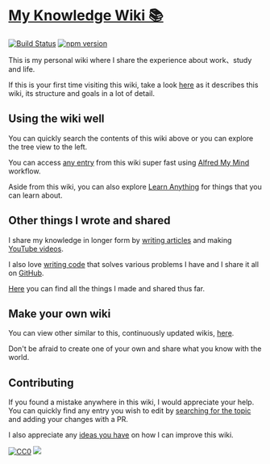 # [My Knowledge Wiki 📚](https://wiki.hackdapp.com)

[![Build Status](https://travis-ci.org/hackdapp/knowledge.svg?branch=master)](https://travis-ci.org/hackdapp/knowledge.svg?branch=master)
[![npm version](https://badge.fury.io/js/docsify.svg)](https://badge.fury.io/js/docsify)

This is my personal wiki where I share the experience about work、study and life.

If this is your first time visiting this wiki, take a look [here](meta/meta.md) as it describes this wiki, its structure and goals in a lot of detail.

## Using the wiki well

You can quickly search the contents of this wiki above or you can explore the tree view to the left.

You can access [any entry](https://github.com/hackdapp/knowledge/blob/master/SUMMARY.md) from this wiki super fast using [Alfred My Mind](https://github.com/hackdapp/alfred-my-mind) workflow.

Aside from this wiki, you can also explore [Learn Anything](ideas/learn-anything.md) for things that you can learn about.

## Other things I wrote and shared

I share my knowledge in longer form by [writing articles](sharing/my-articles.md) and making [YouTube videos](sharing/my-youtube.md).

I also love [writing code](sharing/my-github.md) that solves various problems I have and I share it all on [GitHub](https://github.com/hackdapp).

[Here](sharing/sharing.md) you can find all the things I made and shared thus far.

## Make your own wiki

You can view other similar to this, continuously updated wikis, [here](https://github.com/RichardLitt/meta-knowledge#readme).

Don't be afraid to create one of your own and share what you know with the world.

## Contributing

If you found a mistake anywhere in this wiki, I would appreciate your help. You can quickly find any entry you wish to edit by [searching for the topic](https://github.com/hackdapp/knowledge/find/master) and adding your changes with a PR.

I also appreciate any [ideas you have](https://github.com/hackdapp/knowledge/issues/new) on how I can improve this wiki.

[![CC0](https://img.shields.io/badge/license-CC0-0a0a0a.svg?style=flat&colorA=0a0a0a)](https://creativecommons.org/publicdomain/zero/1.0/) [![](http://cdn.hackdapp.com/110623.jpg)](https://twitter.com/hackdapp)
